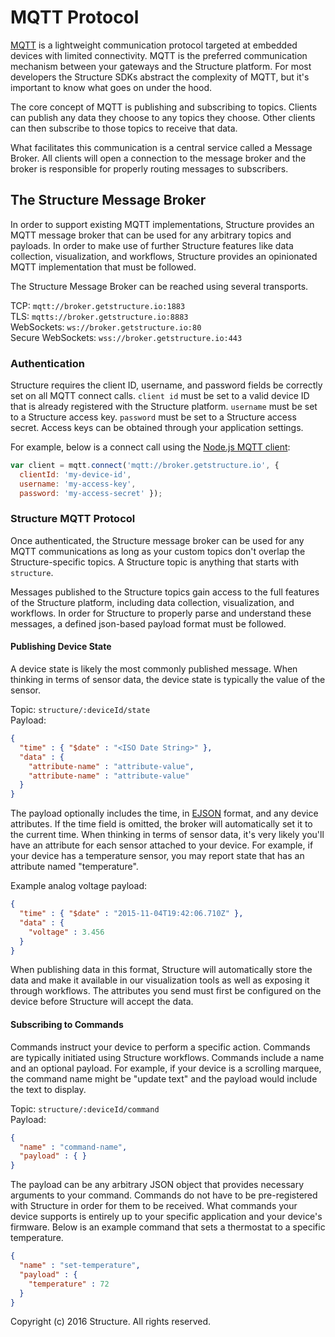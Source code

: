 # MQTT Protocol

[MQTT](http://mqtt.org) is a lightweight communication protocol targeted at embedded devices with limited connectivity. MQTT is the preferred communication mechanism between your gateways and the Structure platform. For most developers the Structure SDKs abstract the complexity of MQTT, but it's important to know what goes on under the hood.

The core concept of MQTT is publishing and subscribing to topics. Clients can publish any data they choose to any topics they choose. Other clients can then subscribe to those topics to receive that data.

What facilitates this communication is a central service called a Message Broker. All clients will open a connection to the message broker and the broker is responsible for properly routing messages to subscribers.

## The Structure Message Broker

In order to support existing MQTT implementations, Structure provides an MQTT message broker that can be used for any arbitrary topics and payloads. In order to make use of further Structure features like data collection, visualization, and workflows, Structure provides an opinionated MQTT implementation that must be followed.

The Structure Message Broker can be reached using several transports.

TCP: `mqtt://broker.getstructure.io:1883` <br />
TLS: `mqtts://broker.getstructure.io:8883` <br />
WebSockets: `ws://broker.getstructure.io:80` <br />
Secure WebSockets: `wss://broker.getstructure.io:443`

### Authentication

Structure requires the client ID, username, and password fields be correctly set on all MQTT connect calls. `client id` must be set to a valid device ID that is already registered with the Structure platform. `username` must be set to a Structure access key. `password` must be set to a Structure access secret. Access keys can be obtained through your application settings.

For example, below is a connect call using the [Node.js MQTT client](https://github.com/mqttjs/MQTT.js):

```javascript
var client = mqtt.connect('mqtt://broker.getstructure.io', {
  clientId: 'my-device-id',
  username: 'my-access-key',
  password: 'my-access-secret' });
```

### Structure MQTT Protocol
Once authenticated, the Structure message broker can be used for any MQTT communications as long as your custom topics don't overlap the Structure-specific topics. A Structure topic is anything that starts with `structure`.

Messages published to the Structure topics gain access to the full features of the Structure platform, including data collection, visualization, and workflows. In order for Structure to properly parse and understand these messages, a defined json-based payload format must be followed.

#### Publishing Device State

A device state is likely the most commonly published message. When thinking in terms of sensor data, the device state is typically the value of the sensor.

Topic: `structure/:deviceId/state`<br />
Payload:

```json
{
  "time" : { "$date" : "<ISO Date String>" },
  "data" : {
    "attribute-name" : "attribute-value",
    "attribute-name" : "attribute-value"
  }
}
```

The payload optionally includes the time, in [EJSON](https://docs.mongodb.org/manual/reference/mongodb-extended-json) format, and any device attributes. If the time field is omitted, the broker will automatically set it to the current time. When thinking in terms of sensor data, it's very likely you'll have an attribute for each sensor attached to your device. For example, if your device has a temperature sensor, you may report state that has an attribute named "temperature".

Example analog voltage payload:

```json
{
  "time" : { "$date" : "2015-11-04T19:42:06.710Z" },
  "data" : {
    "voltage" : 3.456
  }
}
```

When publishing data in this format, Structure will automatically store the data and make it available in our visualization tools as well as exposing it through workflows. The attributes you send must first be configured on the device before Structure will accept the data.

#### Subscribing to Commands

Commands instruct your device to perform a specific action. Commands are typically initiated using Structure workflows. Commands include a name and an optional payload. For example, if your device is a scrolling marquee, the command name might be "update text" and the payload would include the text to display.

Topic: `structure/:deviceId/command`<br />
Payload:

```json
{
  "name" : "command-name",
  "payload" : { }
}
```

The payload can be any arbitrary JSON object that provides necessary arguments to your command. Commands do not have to be pre-registered with Structure in order for them to be received. What commands your device supports is entirely up to your specific application and your device's firmware. Below is an example command that sets a thermostat to a specific temperature.

```json
{
  "name" : "set-temperature",
  "payload" : {
    "temperature" : 72
  }
}
```

Copyright (c) 2016 Structure. All rights reserved.
